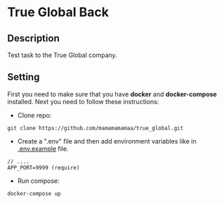 # True Global Back

## Description
Test task to the True Global company.

## Setting
First you need to make sure that you have **docker** and **docker-compose** installed. Next you need to follow these instructions:
* Clone repo:
```
git clone https://github.com/mamamamamaa/true_global.git
```
* Create a ".env" file and then add environment variables like in [.env.example](https://github.com/mamamamamaa/true_global/blob/main/.env.example) file.
```
// ....
APP_PORT=9999 (require)
```
* Run compose:
```
docker-compose up
```
